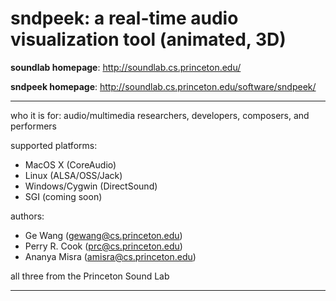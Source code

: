 # sndpeek: a real-time audio visualization tool (animated, 3D)

**soundlab homepage**:
<http://soundlab.cs.princeton.edu/>

**sndpeek homepage**:
<http://soundlab.cs.princeton.edu/software/sndpeek/>

---

who it is for: audio/multimedia researchers, developers, composers,
and performers

supported platforms:

- MacOS X (CoreAudio)
- Linux (ALSA/OSS/Jack)
- Windows/Cygwin (DirectSound)
- SGI (coming soon)

authors:

- Ge Wang (gewang@cs.princeton.edu)
- Perry R. Cook (prc@cs.princeton.edu)
- Ananya Misra (amisra@cs.princeton.edu)

all three from the Princeton Sound Lab

---
